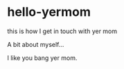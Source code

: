# hello-yermom
this is how I get in touch with yer mom

A bit about myself...

I like you bang yer mom.


